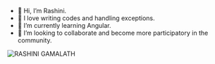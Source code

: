 - 👋 Hi, I’m Rashini.
- 👀 I love writing codes and handling exceptions.
- 🌱 I’m currently learning Angular.
- 💞️ I’m looking to collaborate and become more participatory in the community.


<!---
Rashini1998/Rashini1998 is a ✨ special ✨ repository because its `README.md` (this file) appears on your GitHub profile.
You can click the Preview link to take a look at your changes.
--->


![RASHINI GAMALATH](https://user-images.githubusercontent.com/72749452/162613670-b98ebc4b-2120-4bce-afb4-f60f4408e6db.png)
